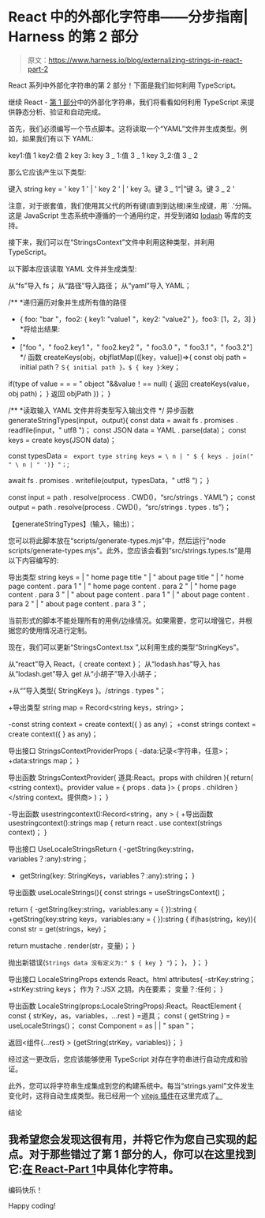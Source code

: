 # React 中的外部化字符串——分步指南| Harness 的第 2 部分

> 原文：<https://www.harness.io/blog/externalizing-strings-in-react-part-2>

React 系列中外部化字符串的第 2 部分！下面是我们如何利用 TypeScript。

继续 React - [第 1 部分](https://harness.io/blog/externalizing-strings-in-react-1/)中的外部化字符串，我们将看看如何利用 TypeScript 来提供静态分析、验证和自动完成。

首先，我们必须编写一个节点脚本。这将读取一个“YAML”文件并生成类型。例如，如果我们有以下 YAML:

key1:值 1
key2:值 2
key 3:
key 3 _ 1:值 3 _ 1
key 3_2:值 3 _ 2

那么它应该产生以下类型:

键入 string key = ' key 1 ' | ' key 2 ' | ' key 3。键 3 _ 1“|”键 3。键 3 _ 2 '

注意，对于嵌套值，我们使用其父代的所有键(直到到达根)来生成键，用` .'分隔。这是 JavaScript 生态系统中遵循的一个通用约定，并受到诸如 [lodash](https://lodash.com/docs/4.17.15#get) 等库的支持。

接下来，我们可以在“StringsContext”文件中利用这种类型，并利用 TypeScript。

以下脚本应该读取 YAML 文件并生成类型:

从“fs”导入 fs；
从“路径”导入路径；
从“yaml”导入 YAML；

/**
*递归遍历对象并生成所有值的路径
* { foo: "bar "，foo2: { key1: "value1 "，key2: "value2" }，foo3: [1，2，3] }
*将给出结果:
*
* ["foo "，" foo2.key1 "，" foo2.key2 "，" foo3.0 "，" foo3.1 "，" foo3.2"]
*/
函数 createKeys(obj，objflatMap(([key，value])=>{
const obj path = initial path？` ＄{ initial path }。$ { key } `:key；

if(type of value = = = " object "&&value！== null) {
返回 createKeys(value，obj path)；
}
返回 objPath
})；
}

/**
*读取输入 YAML 文件并将类型写入输出文件
*/
异步函数 generateStringTypes(input，output){
const data = await fs . promises . readfile(input，" utf8 ")；
const JSON data = YAML . parse(data)；
const keys = create keys(JSON data)；

const typesData = ` export type string keys = \ n | " $ { keys . join(" " \ n | " ')} "；`;

await fs . promises . writefile(output，typesData，" utf8 ")；
}

const input = path . resolve(process . CWD()，“src/strings . YAML”)；
const output = path . resolve(process . CWD()，“src/strings . types . ts”)；

【generateStringTypes】(输入，输出)；

您可以将此脚本放在“scripts/generate-types.mjs”中，然后运行“node scripts/generate-types.mjs”。此外，您应该会看到“src/strings.types.ts”是用以下内容编写的:

导出类型 string keys =
| " home page title "
| " about page title "
| " home page content . para 1 "
| " home page content . para 2 "
| " home page content . para 3 "
| " about page content . para 1 "
| " about page content . para 2 "
| " about page content . para 3 "；

当前形式的脚本不能处理所有的用例/边缘情况。如果需要，您可以增强它，并根据您的使用情况进行定制。

现在，我们可以更新“StringsContext.tsx ”,以利用生成的类型“StringKeys”。

从“react”导入 React，{ create context }；
从“lodash.has”导入 has
从“lodash.get”导入 get
从“小胡子”导入小胡子；

+从“”导入类型{ StringKeys }。/strings . types "；

+导出类型 string map = Record<string keys，string>；

-const string context = create context({ } as any)；
+const strings context = create context<strings map>({ } as any)；

导出接口 StringsContextProviderProps {
-data:记录<字符串，任意>；
+data:strings map；
}

导出函数 StringsContextProvider(
道具:React。props with children<StringsContextProviderProps>
){
return(
<string context)。provider value = { props . data }>
{ props . children }
</string context。提供商>
)；
}

-导出函数 usestringcontext():Record<string，any > {
+导出函数 usestringcontext():strings map {
return react . use context(strings context)；
}

导出接口 UseLocaleStringsReturn {
-getString(key:string，variables？:any):string；
+ getString(key: StringKeys，variables？:any):string；
}

导出函数 useLocaleStrings(){
const strings = useStringsContext()；

return {
-getString(key:string，variables:any = { }):string {
+getString(key:string keys，variables:any = { }):string {
if(has(string，key)){
const str = get(strings，key)；

return mustache . render(str，变量)；
}

抛出新错误(` Strings data 没有定义为:" $ { key } " `)；
}，
}；
}

导出接口 LocaleStringProps extends React。html attributes<any>{
-strKey:string；
+strKey:string keys；
作为？:JSX 之钥。内在要素；
变量？:任何；
}

导出函数 LocaleString(props:LocaleStringProps):React。ReactElement { const { strKey，as，variables，...rest } =道具；
const { getString } = useLocaleStrings()；
const Component = as | | " span "；

返回<组件{...rest} > {getString(strKey，variables)}</Component>；
}

经过这一更改后，您应该能够使用 TypeScript 对存在字符串进行自动完成和验证。

此外，您可以将字符串生成集成到您的构建系统中。每当“strings.yaml”文件发生变化时，这将自动生成类型。我已经用一个 [vitejs 插件](https://vitejs.dev/guide/api-plugin.html)在这里完成了[。](https://github.com/vkbansal/string-externalisation/blob/1038cee182be3015f92c1b48d3922638422882c7/vite.config.js#L8)

结论

## 我希望您会发现这很有用，并将它作为您自己实现的起点。对于那些错过了第 1 部分的人，你可以在这里找到它:[在 React-Part 1](https://harness.io/blog/continuous-delivery/externalizing-strings-in-react-1/)中具体化字符串。

编码快乐！

Happy coding!